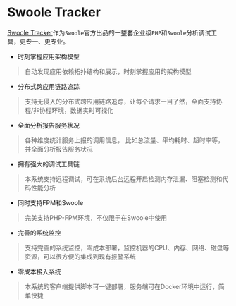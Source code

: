 # Swoole Tracker

[Swoole Tracker](https://business.swoole.com/tracker/index)作为`Swoole`官方出品的一整套企业级`PHP`和`Swoole`分析调试工具，更专一、更专业。

* 时刻掌握应用架构模型

> 自动发现应用依赖拓扑结构和展示，时刻掌握应用的架构模型

* 分布式跨应用链路追踪

> 支持无侵入的分布式跨应用链路追踪，让每个请求一目了然，全面支持协程/非协程环境，数据实时可视化

* 全面分析报告服务状况

> 各种维度统计服务上报的调用信息， 比如总流量、平均耗时、超时率等，并全面分析报告服务状况

* 拥有强大的调试工具链

> 本系统支持远程调试，可在系统后台远程开启检测内存泄漏、阻塞检测和代码性能分析

* 同时支持FPM和Swoole

> 完美支持PHP-FPM环境，不仅限于在Swoole中使用

* 完善的系统监控

> 支持完善的系统监控，零成本部署，监控机器的CPU、内存、网络、磁盘等资源，可以很方便的集成到现有报警系统

* 零成本接入系统

> 本系统的客户端提供脚本可一键部署，服务端可在Docker环境中运行，简单快捷
